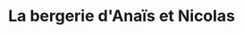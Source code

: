 ---
title: "La bergerie d'Anaïs et Nicolas"
url: /bostens/la-bergerie-danais-et-nicolas/
shop: Hofladen
---